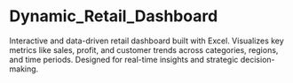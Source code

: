 # Dynamic_Retail_Dashboard
Interactive and data-driven retail dashboard built with Excel. Visualizes key metrics like sales, profit, and customer trends across categories, regions, and time periods. Designed for real-time insights and strategic decision-making.
